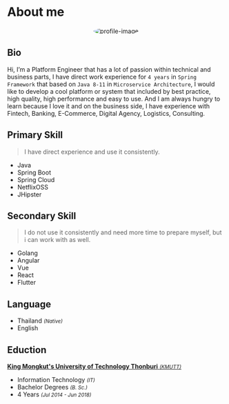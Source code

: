 # About me

<style>
.img-round {
    border-radius: 50%;
}
</style>

<div style="text-align:center">
    <img class="img-round" src="https://media-exp1.licdn.com/dms/image/C5103AQFx6w84IlIpsA/profile-displayphoto-shrink_800_800/0/1581981562758?e=1654128000&v=beta&t=VAU8-X-_VVzQxAz2N8ScMwZKO-v5jcfvhsf_SKqsZV4" alt="profile-image"/>
</div>

## Bio

Hi, I’m a Platform Engineer that has a lot of passion within technical and business parts, I have direct work experience for `4 years` in `Spring Framework` that based on `Java 8-11` in `Microservice Architecture`, I would like to develop a cool platform or system that included by best practice, high quality, high performance and easy to use. And I am always hungry to learn because I love it and on the business side, I have experience with Fintech, Banking, E-Commerce, Digital Agency, Logistics, Consulting.

## Primary Skill

> I have direct experience and use it consistently.

- Java
- Spring Boot
- Spring Cloud
- NetflixOSS
- JHipster

## Secondary Skill

> I do not use it consistently and need more time to prepare myself, but i can work with as well.

- Golang
- Angular
- Vue
- React
- Flutter

## Language

- Thailand <small>_(Native)_</small>
- English

## Eduction

[**King Mongkut's University of Technology Thonburi** <small>_(KMUTT)_</small>](https://global.kmutt.ac.th/)

- Information Technology <small>_(IT)_</small>
- Bachelor Degrees <small>_(B. Sc.)_</small>
- 4 Years <small>_(Jul 2014 - Jun 2018)_</small>
